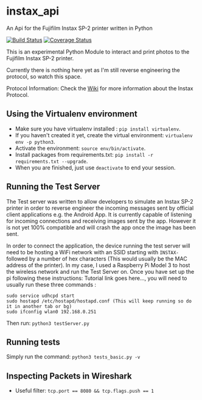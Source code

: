 # instax_api
An Api for the Fujifilm Instax SP-2 printer written in Python

[![Build Status](https://img.shields.io/travis/jpwsutton/instax_api/master.svg)](https://travis-ci.org/jpwsutton/instax_api)
[![Coverage Status](https://img.shields.io/coveralls/jpwsutton/instax_api/master.svg)](https://coveralls.io/github/jpwsutton/instax_api?branch=master)

This is an experimental Python Module to interact and print photos to the Fujifilm Instax SP-2 printer.

Currently there is nothing here yet as I'm still reverse engineering the protocol, so watch this space.

Protocol Information: Check the [Wiki](https://github.com/jpwsutton/instax_api/wiki) for more information about the Instax Protocol.




## Using the Virtualenv environment

* Make sure you have virtualenv installed : `pip install virtualenv`.
* If you haven't created it yet, create the virtual environment: `virtualenv env -p python3`.
* Activate the environment: `source env/bin/activate`.
* Install packages from requirements.txt: `pip install -r requirements.txt --upgrade`.
* When you are finished, just use `deactivate` to end your session.

## Running the Test Server

The Test server was written to allow developers to simulate an Instax SP-2 printer in order to reverse engineer the incoming messages sent by official client applications e.g. the Android App. It is currently capable of listening for incoming connections and receiving images sent by the app. However it is not yet 100% compatible and will crash the app once the image has been sent.

In order to connect the application, the device running the test server will need to be hosting a WiFi network with an SSID starting with `INSTAX-` followed by a number of hex characters (This would usually be the MAC address of the printer). In my case, I used a Raspberry Pi Model 3 to host the wireless network and run the Test Server on.
Once you have set up the pi following these instructions: Tutorial link goes here..., you will need to usually run these three commands :

```
sudo service udhcpd start
sudo hostapd /etc/hostapd/hostapd.conf (This will keep running so do it in another tab or bg)
sudo ifconfig wlan0 192.168.0.251
```

Then run: `python3 testServer.py`

## Running tests
Simply run the command: `python3 tests_basic.py -v`


## Inspecting Packets in Wireshark
* Useful filter: `tcp.port == 8080 && tcp.flags.push == 1`
